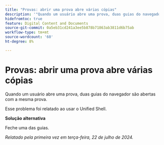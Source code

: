 ```yaml
---
title: "Provas: abrir uma prova abre várias cópias"
description: '"Quando um usuário abre uma prova, duas guias do navegador são abertas com a mesma prova. ”'
hidefromtoc: true
feature: Digital Content and Documents
source-git-commit: 0a5eb31cd241a3ee5b878b71863ab3811d6b75ab
workflow-type: tm+mt
source-wordcount: '60'
ht-degree: 8%

---
```



# Provas: abrir uma prova abre várias cópias

Quando um usuário abre uma prova, duas guias do navegador são abertas com a mesma prova.

Esse problema foi relatado ao usar o Unified Shell.

**Solução alternativa**

Feche uma das guias.

_Relatado pela primeira vez em terça-feira, 22 de julho de 2024._
